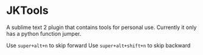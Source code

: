 JKTools
=======

A sublime text 2 plugin that contains tools for personal use. Currently it only has a python function jumper.

Use `super+alt+n` to skip forward
Use `super+alt+shift+n` to skip backward
